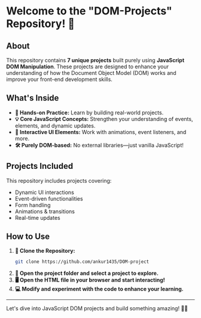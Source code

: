 # Welcome to the "DOM-Projects" Repository! 🚀

## About
This repository contains **7 unique projects** built purely using **JavaScript DOM Manipulation**. These projects are designed to enhance your understanding of how the Document Object Model (DOM) works and improve your front-end development skills.

## What's Inside
- **🎯 Hands-on Practice:** Learn by building real-world projects.
- **💡 Core JavaScript Concepts:** Strengthen your understanding of events, elements, and dynamic updates.
- **🎨 Interactive UI Elements:** Work with animations, event listeners, and more.
- **🛠️ Purely DOM-based:** No external libraries—just vanilla JavaScript!

## Projects Included
This repository includes projects covering:
- Dynamic UI interactions
- Event-driven functionalities
- Form handling
- Animations & transitions
- Real-time updates

## How to Use
1. **📂 Clone the Repository:**
   ```bash
   git clone https://github.com/ankur1435/DOM-project
   ```
2. **📁 Open the project folder and select a project to explore.**
3. **🖥️ Open the HTML file in your browser and start interacting!**
4. **💻 Modify and experiment with the code to enhance your learning.**

---

Let's dive into JavaScript DOM projects and build something amazing! 🚀🔥


